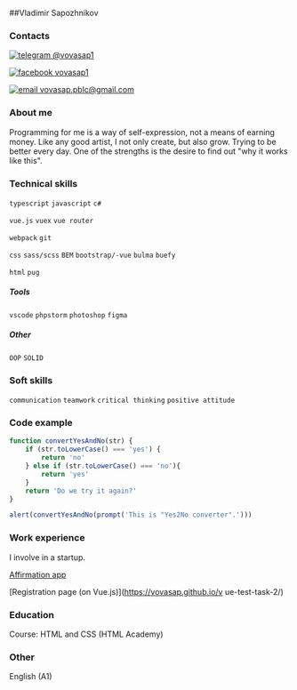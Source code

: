 ##Vladimir Sapozhnikov

### Contacts

[<img src="https://img.icons8.com/material-rounded/24/000000/telegram-app.png" alt="telegram"/> @vovasap1](https://t.me/vovasap1)

[<img src="https://img.icons8.com/ios-filled/24/000000/facebook-new.png" alt="facebook"/> vovasap1](https://www.facebook.com/vladimir.sapozhnikov.73/)

[<img src="https://img.icons8.com/material-sharp/24/000000/email.png" alt="email"/> vovasap.pblc@gmail.com](vovasap.pblc@gmail.com)

### About me

Programming for me is a way of self-expression, not a means of earning money. Like any good artist, I not only create, but also grow. Trying to be better every day. One of the strengths is the desire to find out "why it works like this".


### Technical skills

```typescript``` ```javascript``` ```c#```

```vue.js``` ```vuex``` ```vue router```

```webpack``` ```git```

```css``` ```sass/scss``` ```BEM``` ```bootstrap/-vue``` ```bulma``` ```buefy```

```html``` ```pug```


##### Tools

```vscode``` ```phpstorm``` ```photoshop``` ```figma```

##### Other

```OOP``` ```SOLID```

### Soft skills

```communication``` ```teamwork``` ```critical thinking``` ```positive attitude```

### Code example

```javascript
function convertYesAndNo(str) {
    if (str.toLowerCase() === 'yes') {
        return 'no'
    } else if (str.toLowerCase() === 'no'){
        return 'yes'
    }
    return 'Do we try it again?'
}

alert(convertYesAndNo(prompt('This is "Yes2No converter".')))
```

### Work experience

I involve in a startup.


[Affirmation app](https://github.com/vovasap/affirmation-app-practice)

[Registration page (on Vue.js)](https://vovasap.github.io/v ue-test-task-2/)

### Education

Course: HTML and CSS (HTML Academy)

### Other

English (A1)
